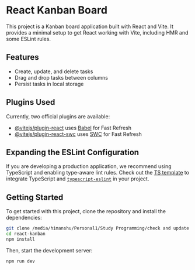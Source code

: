 # React Kanban Board

This project is a Kanban board application built with React and Vite. It provides a minimal setup to get React working with Vite, including HMR and some ESLint rules.

## Features

- Create, update, and delete tasks
- Drag and drop tasks between columns
- Persist tasks in local storage

## Plugins Used

Currently, two official plugins are available:

- [@vitejs/plugin-react](https://github.com/vitejs/vite-plugin-react/blob/main/packages/plugin-react/README.md) uses [Babel](https://babeljs.io/) for Fast Refresh
- [@vitejs/plugin-react-swc](https://github.com/vitejs/vite-plugin-react-swc) uses [SWC](https://swc.rs/) for Fast Refresh

## Expanding the ESLint Configuration

If you are developing a production application, we recommend using TypeScript and enabling type-aware lint rules. Check out the [TS template](https://github.com/vitejs/vite/tree/main/packages/create-vite/template-react-ts) to integrate TypeScript and [`typescript-eslint`](https://typescript-eslint.io) in your project.

## Getting Started

To get started with this project, clone the repository and install the dependencies:

```bash
git clone /media/himanshu/Personal1/Study Programming/check and update existing projects/react-kanban
cd react-kanban
npm install
```

Then, start the development server:

```bash
npm run dev
```